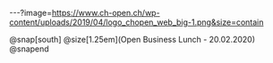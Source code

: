 ---?image=https://www.ch-open.ch/wp-content/uploads/2019/04/logo_chopen_web_big-1.png&size=contain

@snap[south]
@size[1.25em](Open Business Lunch - 20.02.2020)
@snapend

